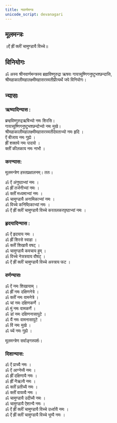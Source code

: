 ```yaml
---
title: नवार्णमन्त्रः
unicode_script: devanagari
---
```


## मूलमन्त्रः
॥ऐं ह्रीं क्लीं चामुण्डायै विच्चे॥

## विनियोगः

ॐ अस्य श्रीनवार्णमन्त्रस्य ब्रह्मविष्णुरुद्रा ऋषयः गायत्र्युष्णिगनुष्टुभश्छन्दासि, श्रीमहाकालीमहालक्ष्मीमहासरस्वतीप्रीत्यर्थे जपे विनियोगः।  

## न्यासः

### ऋष्यादिन्यास :

ब्रम्हविष्णुरुद्रऋषिभ्यो नमः शिरसि।  
गायत्र्युष्णिगनुष्टुभश्छन्दोभ्यो नमः मुखे।  
श्रीमहाकालीमहालक्ष्मीमहासरस्वतीदेवताभ्यो नमः हृदि ।  
ऐं बीजाय नमः गुह्ये ।  
ह्रीं शक्तये नमः पादयो ।  
क्लीं कीलकाय नमः नाभौ ।  


### करन्यास:
मूलमन्त्रेण हस्तप्रक्षालनम्। ततः।  

ॐ ऐं अंगुष्ठाभ्यां नमः ।  
ॐ ह्रीं तर्जनीभ्यां नमः ।  
ॐ क्लीं मध्यमाभ्यां नमः ।  
ॐ चामुण्डायै अनामिकाभ्यां नमः ।  
ॐ विच्चे कनिष्ठिकाभ्यां नमः ।  
ॐ ऐं ह्रीं क्लीं चामुण्डायै विच्चे करतलकरपृष्ठाभ्यां नमः ।  

### हृदयादिन्यास :

ॐ ऐं हृदयाय नमः ।  
ॐ ह्रीं शिरसे स्वाहा ।  
ॐ क्लीं शिखायै वषट् ।  
ॐ चामुण्डायै कवचाय हुम् ।  
ॐ विच्चे नेत्रत्रयाय वौषट् ।  
ॐ ऐं ह्रीं क्लीं चामुण्डायै विच्चे अस्त्राय फट ।  

### वर्णन्यासः

ॐ ऐं नमः शिखायाम् ।  
ॐ ह्रीं नमः दक्षिणनेत्रे ।  
ॐ क्लीं नमः वामनेत्रे ।  
ॐ चां नमः दक्षिणकर्णे ।  
ॐ मुं नमः वामकर्णे ।  
ॐ डां नमः दक्षिणनासापुटे ।  
ॐ यैं नमः वामनासापुटे ।  
ॐ विं नमः मुखे ।  
ॐ च्चें नमः गुह्ये ।  

मूलमन्त्रेण सर्वाङ्गस्पर्शः।

### दिशान्यास:

ॐ ऐं प्राच्यै नमः ।  
ॐ ऐं आग्नेय्यै नमः ।  
ॐ ह्रीं दक्षिणायै नमः ।  
ॐ ह्रीं नैऋत्यै नमः ।  
ॐ क्लीं प्रतीच्यै नमः ।  
ॐ क्लीं वायव्यै नमः ।  
ॐ चामुण्डायै उदीच्यै नमः ।  
ॐ चामुण्डायै ऐशान्यै नमः ।  
ॐ ऐं ह्रीं क्लीं चामुण्डायै विच्चे उर्ध्वायै नमः ।  
ॐ ऐं ह्रीं क्लीं चामुण्डायै विच्चे भूम्यै नमः ।  


